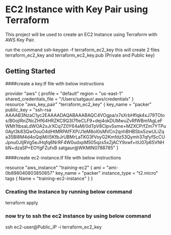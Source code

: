 # EC2 Instance with Key Pair using Terraform

This project will be used to create an EC2 Instance using Terraform with AWS Key Pair.

run the command ssh-keygen -f terraform_ec2_key
this will create 2 files terraform_ec2_key and terraform_ec2_key.pub (Private and Public key)

## Getting Started
####create a key.tf file with below instructions

provider "aws" {
  profile = "default"
  region = "us-east-1"
  shared_credentials_file = "/Users/satgaur/.aws/credentials"
}                                                                                                                         
resource "aws_key_pair" "terraform_ec2_key" {
  key_name = "packer"
  public_key = "ssh-rsa AAAAB3NzaC1yc2EAAAADAQABAAABAQC4VOgpa/x7sXrbHflqk4xJ79TOlos/B0ojIRnZNcZHf64HRZKC9Q3I7fIeCLF9+dej4okDUMwuZvRfWBmfAgLeFWMt1tbsaLdWOA2xJrXCq7Z0Y64aM/0dTpV8ClpvSsme+MZXCP/fZm7YTPu0Ayt3k83QwOouO4dHtMRPAfFXP/J1eM8oI0sMVCn2qnhBHBSbx5zwULiZqa35Bl8M4d4oQqiM/i5KfbJrUBMrLaTKG3fVoyG2Kmfdz53Qymh37qfyfScCUJpnu0JIjRVg5eJHqfq6NrRF4W0udxpM505qzs5xZjACY9xwf+itU07p65VNHbN+dzaSP+EOYgFZufxB satgaur@WKMIN0788785"
}

####create ec2-instance.tf file with below instructions

resource "aws_instance" "training-ec2" {
  ami = "ami-0b898040803850657"
  key_name = "packer"
  instance_type = "t2.micro"
           tags {
             Name = "training-ec2-instance"
           }
}

### Creating the Instance by running below command

terraform apply

### now try to ssh the ec2 instance by using below command
ssh ec2-user@Public_IP -i terraform_ec2_key
